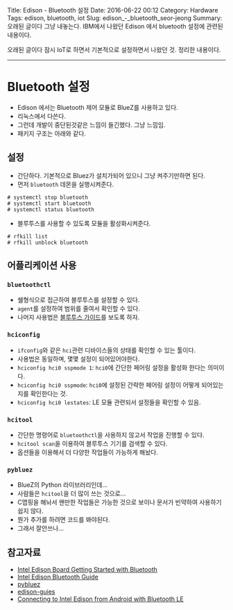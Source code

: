 Title: Edison - Bluetooth 설정
Date: 2016-06-22 00:12
Category: Hardware
Tags: edison, bluetooth, iot
Slug: edison_-_bluetooth_seor-jeong
Summary: 오래된 글이다 그냥 내놓는다. IBM에서 나왔던 Edison 에서 bluetooth 설정에 관련된 내용이다.

오래된 글이다 잠시 IoT로 하면서 기본적으로 설정하면서 나왔던 것. 정리한 내용이다.

----

# Bluetooth 설정

* Edison 에서는 Bluetooth 제어 모듈로 BlueZ를 사용하고 있다.
* 리눅스에서 다쓴다.
* 그런데 개발이 중단된것같은 느낌이 들긴했다. 그냥 느낌임.
* 패키지 구조는 아래와 같다.

## 설정

* 간단하다. 기본적으로 Bluez가 설치가되어 있으니 그냥 켜주기만하면 된다.
* 먼저 `bluetooth` 데몬을 실행시켜준다.

```
# systemctl stop bluetooth
# systemctl start bluetooth
# systemctl status bluetooth
```

* 블루투스를 사용할 수 있도록 모듈을 활성화시켜준다.

```
# rfkill list
# rfkill unblock bluetooth
```

## 어플리케이션 사용

### `bluetoothctl`

* 쉘형식으로 접근하여 블루투스를 설정할 수 있다.
* `agent`를 설정하여 범위를 줄여서 확인할 수 있다.
* 나머지 사용법은 [블루투스 가이드][1]를 보도록 하자.

### `hciconfig`

* `ifconfig`와 같은 `hci`관련 디바이스들의 상태를 확인할 수 있는 툴이다.
* 사용법은 동일하며, 몇몇 설정이 되어있어야한다.
* `hciconfig hci0 sspmode 1`: `hci0`에 간단한 페어링 설정을 활성화 한다는 의미이다.
* `hciconfig hci0 sspmode`: `hci0`에 설정된 간략한 페어링 설정이 어떻게 되어있는지를 확인한다는 것.
* `hciconfig hci0 lestates`: LE 모듈 관련되서 설정들을 확인할 수 있음.

### `hcitool`

* 간단한 명령어로 `bluetoothctl`을 사용하지 않고서 작업을 진행할 수 있다.
* `hcitool scan`을 이용하여 블루투스 기기를 검색할 수 있다.
* 옵션들을 이용해서 더 다양한 작업들이 가능하게 해놨다.

### `pybluez`

* BlueZ의 Python 라이브러리인데...
* 사람들은 `hcitool`을 더 많이 쓰는 것으로...
* C맵핑을 해놔서 왠만한 작업들은 가능한 것으로 보이나 문서가 빈약하여 사용하기 쉽지 않다.
* 뭔가 추가를 하려면 코드를 봐야된다.
* 그래서 잘안쓰나...

## 참고자료

* [Intel Edison Board Getting Started with Bluetooth](https://software.intel.com/en-us/articles/intel-edison-board-getting-started-with-bluetooth)
* [Intel Edison Bluetooth Guide][1]
* [pybluez](https://github.com/karulis/pybluez)
* [edison-guies](https://github.com/intel-iot-devkit/edison-guides/wiki)
* [Connecting to Intel Edison from Android with Bluetooth LE](https://software.intel.com/en-us/articles/connecting-to-intel-edison-from-android-with-bluetooth-le-ble)

[1]: http://download.intel.com/support/edison/sb/edisonbluetooth_331704004.pdf